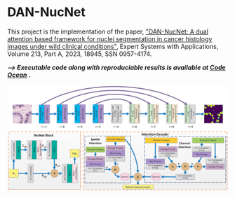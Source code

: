 # DAN-NucNet
This project is the implementation of the paper, ["DAN-NucNet: A dual attention based framework for nuclei segmentation in cancer histology images under wild clinical conditions"](https://doi.org/10.1016/j.eswa.2022.118945),
Expert Systems with Applications, Volume 213, Part A, 2023, 18945, SSN 0957-4174.

___--> Executable code along with reproduciable results is available at [Code Ocean](https://codeocean.com/capsule/7807470/tree) .___

![](/assets/DANNucNet.jpg)
